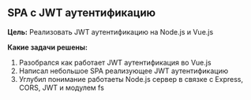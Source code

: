 ## SPA с JWT аутентификацию

**Цель:** Реализовать JWT аутентификацию на Node.js и Vue.js


**Какие задачи решены:**

1. Разобрался как работает JWT аутентификация во Vue.js 
2. Написал небольшое SPA реализующее JWT аутентификацию 
3. Углубил понимание работаеты Node.js сервер в связке с Express, CORS, JWT и модулем fs
